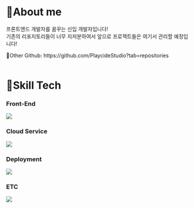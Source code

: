 <h1>👀About me</h1>
프론트엔드 개발자를 꿈꾸는 신입 개발자입니다!
<br/>
기존의 리포지토리들이 너무 지저분하여서 앞으로 프로젝트들은 여기서 관리할 예정입니다!
<p/>
<p/>
🔗Other Github: https://github.com/PlaycideStudio?tab=repositories
<br/>
<br/>
<h1>🔨Skill Tech</h1>
<h3>Front-End</h3>
<img src=https://skillicons.dev/icons?i=html,css,js,react,nextjs,styledcomponents,wasm/>
<h3>Cloud Service</h3>
<img src=https://skillicons.dev/icons?i=cloudflare,azure,wasm/>
<h3>Deployment</h3>
<img src=https://skillicons.dev/icons?i=cloudflare,vercel,wasm/>
<h3>ETC</h3>
<img src=https://skillicons.dev/icons?i=unity,cs,git,github,wasm/>

